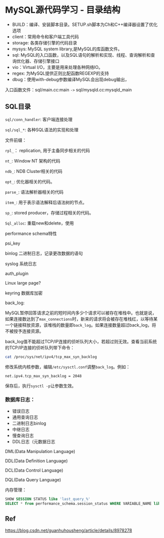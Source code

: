 # MySQL源代码学习 - 目录结构



- BUILD：编译、安装脚本目录。SETUP.sh脚本为Ch和C++编译器设置了优化选项
- client：常用命令和客户端工具代码
- storage: 各类存储引擎的代码目录
- mysys: MySQL system library,是MySQL的库函数文件。
- sql: MySQL的入口函数，以及SQL语句的解析和实现、线程、查询解析和查询优化器、存储引擎接口
- vio：Virtual I/O，主要是用来处理各种网络IO。
- regex: 为MySQL提供正则比配函数REGEXP的支持
- dbug：使用with-debug参数编译MySQL会出现debug输出，



入口函数文件：sql/main.cc:main `->` sql/mysqld.cc:mysqld_main



## SQL目录

`sql/conn_handler`: 客户端连接处理

`sql/sql_*`: 各种SQL语法的实现和处理



文件前缀：

`rpl_`： replication, 用于主备同步相关的代码

`nt_`: Window NT 架构的代码

`ndb_`: NDB Cluster相关的代码

`opt_`: 优化器相关的代码。

`parse_`: 语法解析器相关的代码

`item_`: 用于表示语法解释后语法树的节点。

`sp_`: stored producer，存储过程相关的代码。



`Sql_alloc`: 重载new和delete，使用



performance schema特性

psi_key

binlog 二进制日志，记录更改数据的语句

syslog 系统日志

auth_plugin

Linux large page?



keyring 数据库加密



back_log:

MySQL暂停回答请求之前的短时间内多少个请求可以被存在堆栈中。也就是说，如果连接数达到了`max_connections`时，新来的请求将会被存在堆栈红，以等待某一个链接释放资源，该堆栈的数量即`back_log`。如果连接数量超过back_log，将不被授予连接资源。

back_log值不能超过TCP/IP连接的侦听队列大小，若超过则无效。查看当前系统的TCP/IP连接的侦听队列带下命令：

```bash
cat /proc/sys/net/ipv4/tcp_max_syn_backlog
```

修改系统内核参数，编辑`/etc/sysctl.conf`调整`back_log`。例如：

```BA
net.ipv4.tcp_max_syn_backlog = 2048
```

保存后，执行`sysctl -p`让参数生效。



### 数据库日志：

- 错误日志
- 通用查询日志
- 二进制日志binlog
- 中继日志
- 慢查询日志
- DDL日志（元数据日志



DML(Data Manipulation Language)

DDL(Data Definition Language)

DCL(Data Control Language)

DQL(Data Query Language)



内存管理：



```sql
SHOW SESSION STATUS like 'last_query_%'
SELECT * from performance_schema.session_status WHERE VARIABLE_NAME like 'last_query_%'
```



## Ref

https://blog.csdn.net/guanhuhousheng/article/details/8978278
